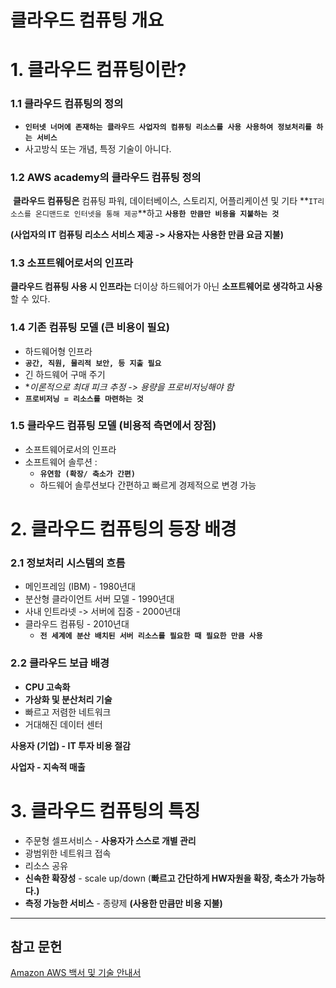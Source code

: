 # 클라우드 컴퓨팅 개요

# **1. 클라우드 컴퓨팅이란?**

### **1.1 클라우드 컴퓨팅의 정의**

- **`인터넷 너머에 존재하는 클라우드 사업자의 컴퓨팅 리소스를 사용 사용하여 정보처리를 하는 서비스`**
- 사고방식 또는 개념, 특정 기술이 아니다.

### **1.2 AWS academy의 클라우드 컴퓨팅 정의**

 **클라우드 컴퓨팅은** 컴퓨팅 파워, 데이터베이스, 스토리지, 어플리케이션 및 기타 **`IT리소스를 온디맨드로 인터넷을 통해 제공`**하고 **`사용한 만큼만 비용을 지불하는 것`**

**(사업자의 IT 컴퓨팅 리소스 서비스 제공 -> 사용자는 사용한 만큼 요금 지불)**

### **1.3 소프트웨어로서의 인프라**

**클라우드 컴퓨팅 사용 시 인프라는** 더이상 하드웨어가 아닌 **소프트웨어로 생각하고 사용**할 수 있다.

### **1.4 기존 컴퓨팅 모델 (큰 비용이 필요)**

- 하드웨어형 인프라
- **`공간, 직원, 물리적 보안, 등 지출 필요`**
- 긴 하드웨어 구매 주기
- **이론적으로 최대 피크 추정 -> 용량을 *프로비저닝해야 함**
- **`프로비저닝 = 리소스를 마련하는 것`**

### **1.5 클라우드 컴퓨팅 모델 (비용적 측면에서 장점)**

- 소프트웨어로서의 인프라
- 소프트웨어 솔루션 :
    - **`유연함 (확장/ 축소가 간편)`**
    - 하드웨어 솔루션보다 간편하고 빠르게 경제적으로 변경 가능

# **2. 클라우드 컴퓨팅의 등장 배경**

### **2.1 정보처리 시스템의 흐름**

- 메인프레임 (IBM) - 1980년대
- 분산형 클라이언트 서버 모델 - 1990년대
- 사내 인트라넷 -> 서버에 집중 - 2000년대
- 클라우드 컴퓨팅 - 2010년대
    - **`전 세계에 분산 배치된 서버 리소스를 필요한 때 필요한 만큼 사용`**

### **2.2 클라우드 보급 배경**

- **CPU 고속화**
- **가상화 및 분산처리 기술**
- 빠르고 저렴한 네트워크
- 거대해진 데이터 센터

**사용자 (기업) - IT 투자 비용 절감**

**사업자 - 지속적 매출**

# **3. 클라우드 컴퓨팅의 특징**

- 주문형 셀프서비스 - **사용자가 스스로 개별 관리**
- 광범위한 네트워크 접속
- 리소스 공유
- **신속한 확장성** - scale up/down (**빠르고 간단하게 HW자원을 확장, 축소가 가능하다.)**
- **측정 가능한 서비스** - 종량제 **(사용한 만큼만 비용 지불)**

---
## 참고 문헌
[Amazon AWS 백서 및 기술 안내서](
https://aws.amazon.com/ko/whitepapers/?whitepapers-main.sort-by=item.additionalFields.sortDate&whitepapers-main.sort-order=desc&awsf.whitepapers-content-type=*all&awsf.whitepapers-global-methodology=*all&awsf.whitepapers-tech-category=*all&awsf.whitepapers-industries=*all&awsf.whitepapers-business-category=*all)